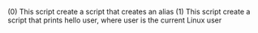 (0) This script create a script that creates an alias
(1) This script create a script that prints hello user, where user is the current Linux user
